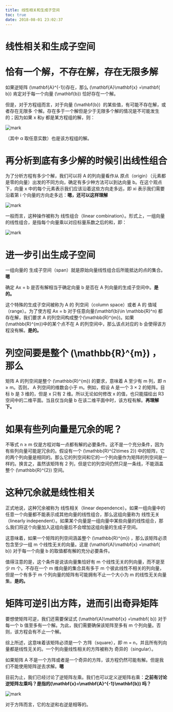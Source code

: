 ```yaml
---
title: 线性相关和生成子空间
toc: true
date: 2018-08-01 23:02:37
---
```

# 线性相关和生成子空间


# 恰有一个解，不存在解，存在无限多解


如果逆矩阵 \(\mathbf{A}^{-1}\)存在，那么 \(\mathbf{A}\mathbf{x} =\mathbf{ b}\) 肯定对于每一个向量 \(\mathbf{b}\) 恰好存在一个解。

但是，对于方程组而言，对于向量 \(\mathbf{b}\)  的某些值，有可能不存在解，或者存在无限多
个解。存在多于一个解但是少于无限多个解的情况是不可能发生的；因为如果 x 和y 都是某方程组的解，则：


![mark](http://pacdb2bfr.bkt.clouddn.com/blog/image/180728/bDEL7HDJdf.png?imageslim)

（其中 α 取任意实数）也是该方程组的解。


# 再分析到底有多少解的时候引出线性组合


为了分析方程有多少个解，我们可以将 A 的列向量看作从 原点（origin）（元素都是零的向量）出发的不同方向，确定有多少种方法可以到达向量 b。在这个观点下，向量 x 中的每个元素表示我们应该沿着这些方向走多远，即 xi 表示我们需要沿着第 i 个向量的方向走多远：**嗯，还可以这样理解**


![mark](http://pacdb2bfr.bkt.clouddn.com/blog/image/180728/BCLF73f2iK.png?imageslim)

一般而言，这种操作被称为 线性组合（linear combination）。形式上，一组向量的线性组合，是指每个向量乘以对应标量系数之后的和，即：


![mark](http://pacdb2bfr.bkt.clouddn.com/blog/image/180728/kldLc2G4K0.png?imageslim)




# 进一步引出生成子空间


一组向量的 生成子空间（span）就是原始向量线性组合后所能抵达的点的集合。**嗯**

确定 Ax = b 是否有解相当于确定向量 b 是否在 A 列向量的生成子空间中。**是的。**

这个特殊的生成子空间被称为 A 的 列空间（column space）或者 A 的 值域（range）。为了使方程 Ax = b 对于任意向量\(\mathbf{b}\in \mathbb{R}^n\) 都存在解，我们要求 A 的列空间构成整个\(\mathbb{R}^{m}\)。如果\(\mathbb{R}^{m}\)中的某个点不在 A 的列空间中，那么该点对应的 b 会使得该方程没有解。**是的。**


# 列空间要是整个 \(\mathbb{R}^{m}\) ，那么


矩阵 A 的列空间是整个 \(\mathbb{R}^{m}\) 的要求，意味着 A 至少有 m 列，即 n ≥ m。否则， A 列空间的维数会小于 m。例如，假设 A 是一个 3 × 2 的矩阵。目标 b 是 3 维的，但是 x 只有 2 维。所以无论如何修改 x 的值，也只能描绘出 R3 空间中的二维平面。当且仅当向量 b 在该二维平面中时，该方程有解。**再理解下。**


# 如果有些列向量是冗余的呢？


不等式 n ≥ m 仅是方程对每一点都有解的必要条件。这不是一个充分条件，因为有些列向量可能是冗余的。假设有一个 \(\mathbb{R}^{2\times 2}\) 中的矩阵，它的两个列向量是相同的。那么它的列空间和它的一个列向量作为矩阵的列空间是一样的。换言之，虽然该矩阵有 2 列，但是它的列空间仍然只是一条线，不能涵盖整个 \(\mathbb{R}^{2}\) 空间。


# 这种冗余就是线性相关


正式地说，这种冗余被称为 线性相关（linear dependence）。如果一组向量中的任意一个向量都不能表示成其他向量的线性组合，那么这组向量称为 线性无关（linearly independent）。如果某个向量是一组向量中某些向量的线性组合，那么我们将这个向量加入这组向量后不会增加这组向量的生成子空间。

这意味着，如果一个矩阵的列空间涵盖整个 \(\mathbb{R}^{m}\) ，那么该矩阵必须包含至少一组 m 个线性无关的向量。这是 \(\mathbf{A}\mathbf{x} =\mathbf{ b}\) 对于每一个向量 b 的取值都有解的充分必要条件。

值得注意的是，这个条件是说该向量集恰好有 m 个线性无关的列向量，而不是至少 m 个。不存在一个 m 维向量的集合具有多于 m 个彼此线性不相关的列向量，但是一个有多于 m 个列向量的矩阵有可能拥有不止一个大小为 m 的线性无关向量集。**是的。**


# 矩阵可逆引出方阵，进而引出奇异矩阵


要想使矩阵可逆，我们还需要保证式 \(\mathbf{A}\mathbf{x} =\mathbf{ b}\) 对于每一个 b 值至多有一个解。为此，我们需要确保该矩阵至多有 m 个列向量。否则，该方程会有不止一个解。

综上所述，这意味着该矩阵必须是一个 方阵（square），即 m = n，并且所有列向量都是线性无关的。一个列向量线性相关的方阵被称为 奇异的（singular）。

如果矩阵 A 不是一个方阵或者是一个奇异的方阵，该方程仍然可能有解。但是我们不能使用矩阵逆去求解。**嗯**

目前为止，我们已经讨论了逆矩阵左乘。我们也可以定义逆矩阵右乘：**之前有讨论逆矩阵左乘吗？是指的\(\mathbf{x}=\mathbf{A}^{-1}\mathbf{b}\) 吗？**


![mark](http://pacdb2bfr.bkt.clouddn.com/blog/image/180728/EB0bLd22le.png?imageslim)

对于方阵而言，它的左逆和右逆是相等的。
